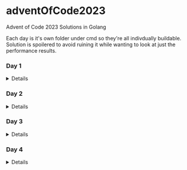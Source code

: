 # adventOfCode2023
Advent of Code 2023 Solutions in Golang

Each day is it's own folder under cmd so they're all indivdually buildable. Solution is spoilered to avoid ruining it while wanting to look at just the performance results.

### Day 1
<details>

#### Problem Text: [Link](cmd/day1)

#### Part 1: [Link](cmd/day1/part1)
Performance (AVG. Per Line):
```
Name                      CPU   ns/op      # bytes alloc'd per op      # of allocs per op
BenchmarkProcessLine-8    14.27 ns/op      0 B/op	               0 allocs/op
```

#### Part 2: [Link](cmd/day1/part2)
Performance (AVG. Per Line):
```
Name                      CPU   ns/op      # bytes alloc'd per op      # of allocs per op
BenchmarkProcessLine-8    122.6 ns/op      0 B/op	               0 allocs/op
```
</details>

### Day 2
<details>

#### Problem Text: [Link](cmd/day2)

#### Part 1: [Link](cmd/day2/part1)
Performance (AVG. Per Line):
```
Name                      CPU   ns/op      # bytes alloc'd per op      # of allocs per op
BenchmarkProcessGame-8    60.53	ns/op	   0 B/op	               0 allocs/op
```

#### Part 2: [Link](cmd/day2/part2)
Performance (AVG. Per Line):
```
Name                      CPU     ns/op      # bytes alloc'd per op      # of allocs per op
BenchmarkProcessGame-8    138.33  ns/op      0 B/op	                 0 allocs/op
```
</details>

### Day 3
<details>

#### Problem Text: [Link](cmd/day3)

#### Part 1: [Link](cmd/day3/part1)
Performance:
```
Name                        CPU    ns/op      # bytes alloc'd per op    # of allocs per op
BenchmarkProcessEngine-8    103517 ns/op      0 B/op	                0 allocs/op
```

#### Part 2: [Link](cmd/day3/part2)
Performance:
```
Name                        CPU     ns/op      # bytes alloc'd per op   # of allocs per op
BenchmarkProcessEngine-8    68783   ns/op      0 B/op	                0 allocs/opp
```
</details>

### Day 4
<details>

#### Problem Text: [Link](cmd/day4)

#### Part 1: [Link](cmd/day4/part1)
Performance (AVG. Per Line):
```
Run Time [ using now:=time.Now() //do_work print(time.Since(now) ]: 585.6µs

Name                        CPU    ns/op      # bytes alloc'd per op    # of allocs per op
BenchmarkProcessCards-8     259682 ns/op      0 B/op                    0 allocs/op

```

#### Part 2: [Link](cmd/day4/part2)
Performance (AVG. Per Line):
```
Run Time [ using now:=time.Now() //do_work print(time.Since(now) ]: 519.1µs

Benchmark:  
Name                        CPU    ns/op      # bytes alloc'd per op    # of allocs per op
BenchmarkProcessCards-8     1263   ns/op      0 B/op	                0 allocs/op
```
</details>
